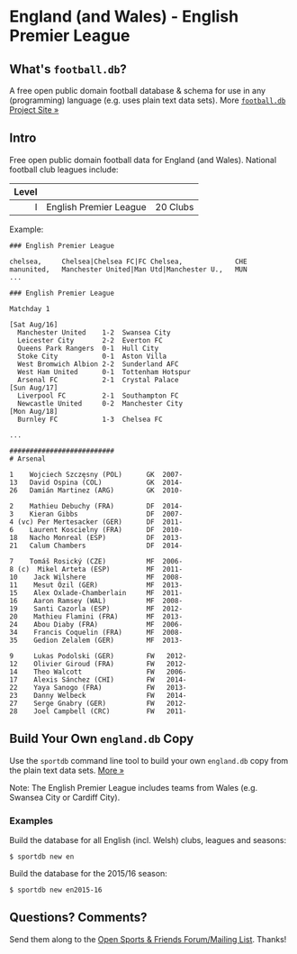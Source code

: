 # England (and Wales) - English Premier League

## What's `football.db`?

A free open public domain football database & schema
for use in any (programming) language (e.g. uses plain text data sets).
More [`football.db` Project Site »](http://openfootball.github.io)


## Intro

Free open public domain football data for England (and Wales).
National football club leagues include:

| Level |                               |           |
| ----: | ----------------------------- | --------- | 
|     I | English Premier League        | 20 Clubs  |


Example:

```
### English Premier League

chelsea,     Chelsea|Chelsea FC|FC Chelsea,             CHE
manunited,   Manchester United|Man Utd|Manchester U.,   MUN
...
```

```
### English Premier League

Matchday 1

[Sat Aug/16]
  Manchester United    1-2  Swansea City
  Leicester City       2-2  Everton FC
  Queens Park Rangers  0-1  Hull City
  Stoke City           0-1  Aston Villa
  West Bromwich Albion 2-2  Sunderland AFC
  West Ham United      0-1  Tottenham Hotspur
  Arsenal FC           2-1  Crystal Palace
[Sun Aug/17]
  Liverpool FC         2-1  Southampton FC
  Newcastle United     0-2  Manchester City
[Mon Aug/18]
  Burnley FC           1-3  Chelsea FC

...
```

```
##########################
# Arsenal

1    Wojciech Szczęsny (POL)      GK  2007-
13   David Ospina (COL)           GK  2014-
26   Damián Martinez (ARG)        GK  2010-

2    Mathieu Debuchy (FRA)        DF  2014-
3    Kieran Gibbs                 DF  2007-
4 (vc) Per Mertesacker (GER)      DF  2011-
6    Laurent Koscielny (FRA)      DF  2010-
18   Nacho Monreal (ESP)          DF  2013-
21   Calum Chambers               DF  2014-

7    Tomáš Rosický (CZE)          MF  2006-
8 (c)  Mikel Arteta (ESP)         MF  2011-
10    Jack Wilshere               MF  2008-
11    Mesut Özil (GER)            MF  2013-
15    Alex Oxlade-Chamberlain     MF  2011-
16    Aaron Ramsey (WAL)          MF  2008-
19    Santi Cazorla (ESP)         MF  2012-
20    Mathieu Flamini (FRA)       MF  2013-
24    Abou Diaby (FRA)            MF  2006-
34    Francis Coquelin (FRA)      MF  2008-
35    Gedion Zelalem (GER)        MF  2013-

9     Lukas Podolski (GER)        FW   2012-
12    Olivier Giroud (FRA)        FW   2012-
14    Theo Walcott                FW   2006-
17    Alexis Sánchez (CHI)        FW   2014-
22    Yaya Sanogo (FRA)           FW   2013-
23    Danny Welbeck               FW   2014-
27    Serge Gnabry (GER)          FW   2012-
28    Joel Campbell (CRC)         FW   2011-
```



## Build Your Own `england.db` Copy

Use the `sportdb` command line tool to build your own `england.db` copy
from the plain text data sets. [More »](http://openfootball.github.io/build.html)


Note:  The English Premier League includes teams from Wales
(e.g. Swansea City or Cardiff City).


### Examples

Build the database for all English (incl. Welsh) clubs, leagues and seasons:

    $ sportdb new en

Build the database for the 2015/16 season:

    $ sportdb new en2015-16



## Questions? Comments?

Send them along to the
[Open Sports & Friends Forum/Mailing List](http://groups.google.com/group/opensport).
Thanks!
